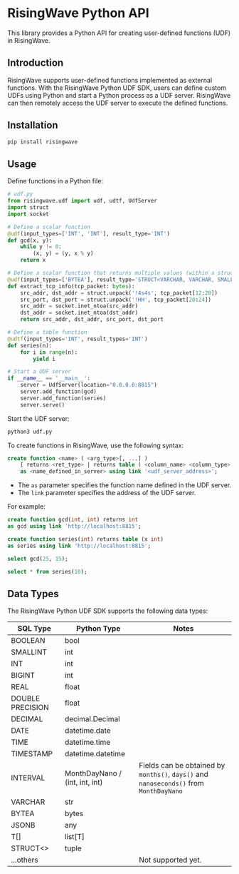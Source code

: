 # RisingWave Python API

This library provides a Python API for creating user-defined functions (UDF) in RisingWave.

## Introduction

RisingWave supports user-defined functions implemented as external functions.
With the RisingWave Python UDF SDK, users can define custom UDFs using Python and start a Python process as a UDF server.
RisingWave can then remotely access the UDF server to execute the defined functions.

## Installation

```sh
pip install risingwave
```

## Usage

Define functions in a Python file:

```python
# udf.py
from risingwave.udf import udf, udtf, UdfServer
import struct
import socket

# Define a scalar function
@udf(input_types=['INT', 'INT'], result_type='INT')
def gcd(x, y):
    while y != 0:
        (x, y) = (y, x % y)
    return x

# Define a scalar function that returns multiple values (within a struct)
@udf(input_types=['BYTEA'], result_type='STRUCT<VARCHAR, VARCHAR, SMALLINT, SMALLINT>')
def extract_tcp_info(tcp_packet: bytes):
    src_addr, dst_addr = struct.unpack('!4s4s', tcp_packet[12:20])
    src_port, dst_port = struct.unpack('!HH', tcp_packet[20:24])
    src_addr = socket.inet_ntoa(src_addr)
    dst_addr = socket.inet_ntoa(dst_addr)
    return src_addr, dst_addr, src_port, dst_port

# Define a table function
@udtf(input_types='INT', result_types='INT')
def series(n):
    for i in range(n):
        yield i

# Start a UDF server
if __name__ == '__main__':
    server = UdfServer(location="0.0.0.0:8815")
    server.add_function(gcd)
    server.add_function(series)
    server.serve()
```

Start the UDF server:

```sh
python3 udf.py
```

To create functions in RisingWave, use the following syntax:

```sql
create function <name> ( <arg_type>[, ...] )
    [ returns <ret_type> | returns table ( <column_name> <column_type> [, ...] ) ]
    as <name_defined_in_server> using link '<udf_server_address>';
```

- The `as` parameter specifies the function name defined in the UDF server.
- The `link` parameter specifies the address of the UDF server.

For example:

```sql
create function gcd(int, int) returns int
as gcd using link 'http://localhost:8815';

create function series(int) returns table (x int)
as series using link 'http://localhost:8815';

select gcd(25, 15);

select * from series(10);
```

## Data Types

The RisingWave Python UDF SDK supports the following data types:

| SQL Type         | Python Type                    | Notes              |
| ---------------- | -----------------------------  | ------------------ |
| BOOLEAN          | bool                           |                    |
| SMALLINT         | int                            |                    |
| INT              | int                            |                    |
| BIGINT           | int                            |                    |
| REAL             | float                          |                    |
| DOUBLE PRECISION | float                          |                    |
| DECIMAL          | decimal.Decimal                |                    |
| DATE             | datetime.date                  |                    |
| TIME             | datetime.time                  |                    |
| TIMESTAMP        | datetime.datetime              |                    |
| INTERVAL         | MonthDayNano / (int, int, int) | Fields can be obtained by `months()`, `days()` and `nanoseconds()` from `MonthDayNano` |
| VARCHAR          | str                            |                    |
| BYTEA            | bytes                          |                    |
| JSONB            | any                            |                    |
| T[]              | list[T]                        |                    |
| STRUCT<>         | tuple                          |                    |
| ...others        |                                | Not supported yet. |
